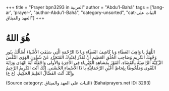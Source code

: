 +++
title = "Prayer bpn3293 in العربية"
author = "Abdu'l-Bahá"
tags = ['lang-ar', 'prayer-', "author-Abdu'l-Bahá", "category-unsorted", "cat-الثبات على العهد والميثاق"]
+++
# هُوَ اللهُ
اللَّهُمَّ يا وَاهِبَ العَطَاءِ وَيا كَاشِفَ الغَطَاءِ وَيا ذَا الرَّحْمَةِ الَّتِي سَبَقَتِ الأَشْياءَ أَسْأَلُكَ بِنُورِ وَجْهِكَ الكَرِيمِ وَصَاحِبِ الخُلُقِ العَظِيمِ أَنْ تُقَدِّرَ لِعَبْدِكَ المُتَجَرِّدِ عَنْ شُؤُونِ الهَوَى النَّفْسَ الزَّكِيَّةَ الرَّاضِيَةَ بِالقَضَاءِ، الفَوْزَ بِمَشاهِدِ الكِبْرِياءِ فِي الآخِرَةِ وَالأُولى وَاجْعَلْهُ آيَةَ الهُدَى وَرَايَةَ التَّقْوى وَمَلْحُوظًا بِلِحاظِ أَعْيُنِ الرَّحَمَانِيَّةِ يا ذَا الأَسْماءِ الحُسْنى. إِنَّكَ أَنْتَ الكَرِيمُ الرَّحِيمُ وإِنَّكَ أَنْتَ الفَضَّالُ العَلِيمُ الحَكِيمُ. (ع ع)

(Source category: الثبات على العهد والميثاق)
(Bahaiprayers.net ID: 3293)
